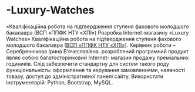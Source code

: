# -Luxury-Watches
«Кваліфікаційна робота на підтвердження ступеня фахового молодшого бакалавра (ВСП «ППФК НТУ «ХПІ»)
Розробка Internet-магазину «Luxury Watches»
Кваліфікаційна робота на підтвердження ступеня фахового молодшого
бакалавра ([ВСП «ППФК НТУ «ХПІ»](http://polytechnic.poltava.ua)).
Керівник роботи – Серебреннікова Ірина В’ячеславівна.
розроблений програмний продукт являє собою багатосторінковий Internet-
магазин продажу преміальних годиників. Слід забезпечити стандартну для
систем такого роду функціональність: оформлення та керування
замовленнями, наявності товару, доступ до адміністративної панелі сайту.
Використати інструментарій: Python, Bootstrap, MySQL.

